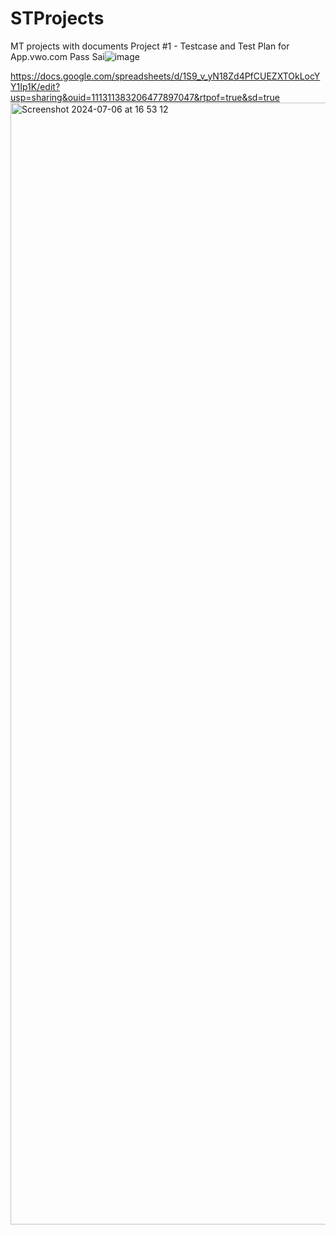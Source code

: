 # STProjects
MT projects with documents
Project #1 - Testcase and Test Plan for App.vwo.com
Pass	Sai![image](https://github.com/saidhage/STProjects/assets/174857379/fdb439a7-355c-4f6c-92e4-906213cb1c01)

https://docs.google.com/spreadsheets/d/1S9_v_yN18Zd4PfCUEZXTOkLocYY1Ip1K/edit?usp=sharing&ouid=111311383206477897047&rtpof=true&sd=true
<img width="1795" alt="Screenshot 2024-07-06 at 16 53 12" src="https://github.com/saidhage/STProjects/assets/174857379/c39eac71-db29-4c82-9571-52db7bf9b66f">


